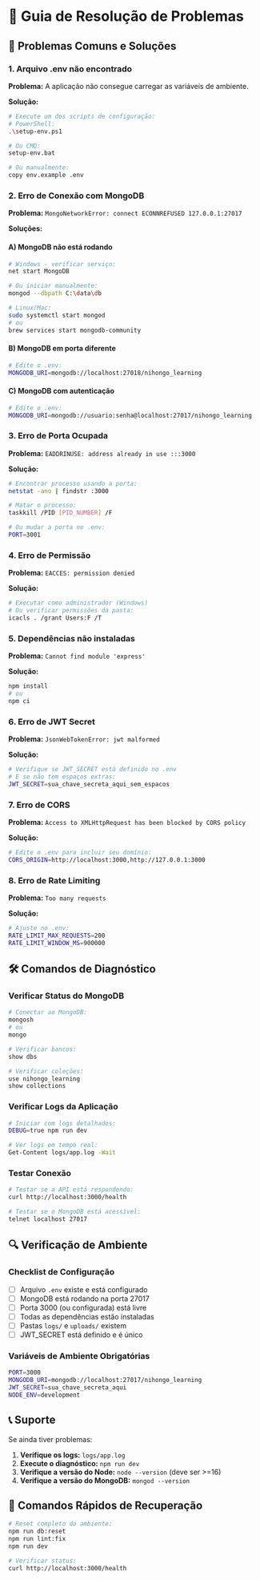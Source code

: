# 🔧 Guia de Resolução de Problemas

## 🚨 Problemas Comuns e Soluções

### 1. **Arquivo .env não encontrado**

**Problema:** A aplicação não consegue carregar as variáveis de ambiente.

**Solução:**
```bash
# Execute um dos scripts de configuração:
# PowerShell:
.\setup-env.ps1

# Ou CMD:
setup-env.bat

# Ou manualmente:
copy env.example .env
```

### 2. **Erro de Conexão com MongoDB**

**Problema:** `MongoNetworkError: connect ECONNREFUSED 127.0.0.1:27017`

**Soluções:**

#### A) MongoDB não está rodando
```bash
# Windows - verificar serviço:
net start MongoDB

# Ou iniciar manualmente:
mongod --dbpath C:\data\db

# Linux/Mac:
sudo systemctl start mongod
# ou
brew services start mongodb-community
```

#### B) MongoDB em porta diferente
```bash
# Edite o .env:
MONGODB_URI=mongodb://localhost:27018/nihongo_learning
```

#### C) MongoDB com autenticação
```bash
# Edite o .env:
MONGODB_URI=mongodb://usuario:senha@localhost:27017/nihongo_learning
```

### 3. **Erro de Porta Ocupada**

**Problema:** `EADDRINUSE: address already in use :::3000`

**Solução:**
```bash
# Encontrar processo usando a porta:
netstat -ano | findstr :3000

# Matar o processo:
taskkill /PID [PID_NUMBER] /F

# Ou mudar a porta no .env:
PORT=3001
```

### 4. **Erro de Permissão**

**Problema:** `EACCES: permission denied`

**Solução:**
```bash
# Executar como administrador (Windows)
# Ou verificar permissões da pasta:
icacls . /grant Users:F /T
```

### 5. **Dependências não instaladas**

**Problema:** `Cannot find module 'express'`

**Solução:**
```bash
npm install
# ou
npm ci
```

### 6. **Erro de JWT Secret**

**Problema:** `JsonWebTokenError: jwt malformed`

**Solução:**
```bash
# Verifique se JWT_SECRET está definido no .env
# E se não tem espaços extras:
JWT_SECRET=sua_chave_secreta_aqui_sem_espacos
```

### 7. **Erro de CORS**

**Problema:** `Access to XMLHttpRequest has been blocked by CORS policy`

**Solução:**
```bash
# Edite o .env para incluir seu domínio:
CORS_ORIGIN=http://localhost:3000,http://127.0.0.1:3000
```

### 8. **Erro de Rate Limiting**

**Problema:** `Too many requests`

**Solução:**
```bash
# Ajuste no .env:
RATE_LIMIT_MAX_REQUESTS=200
RATE_LIMIT_WINDOW_MS=900000
```

## 🛠️ Comandos de Diagnóstico

### Verificar Status do MongoDB
```bash
# Conectar ao MongoDB:
mongosh
# ou
mongo

# Verificar bancos:
show dbs

# Verificar coleções:
use nihongo_learning
show collections
```

### Verificar Logs da Aplicação
```bash
# Iniciar com logs detalhados:
DEBUG=true npm run dev

# Ver logs em tempo real:
Get-Content logs/app.log -Wait
```

### Testar Conexão
```bash
# Testar se a API está respondendo:
curl http://localhost:3000/health

# Testar se o MongoDB está acessível:
telnet localhost 27017
```

## 🔍 Verificação de Ambiente

### Checklist de Configuração
- [ ] Arquivo `.env` existe e está configurado
- [ ] MongoDB está rodando na porta 27017
- [ ] Porta 3000 (ou configurada) está livre
- [ ] Todas as dependências estão instaladas
- [ ] Pastas `logs/` e `uploads/` existem
- [ ] JWT_SECRET está definido e é único

### Variáveis de Ambiente Obrigatórias
```bash
PORT=3000
MONGODB_URI=mongodb://localhost:27017/nihongo_learning
JWT_SECRET=sua_chave_secreta_aqui
NODE_ENV=development
```

## 📞 Suporte

Se ainda tiver problemas:

1. **Verifique os logs:** `logs/app.log`
2. **Execute o diagnóstico:** `npm run dev`
3. **Verifique a versão do Node:** `node --version` (deve ser >=16)
4. **Verifique a versão do MongoDB:** `mongod --version`

## 🚀 Comandos Rápidos de Recuperação

```bash
# Reset completo do ambiente:
npm run db:reset
npm run lint:fix
npm run dev

# Verificar status:
curl http://localhost:3000/health
```


